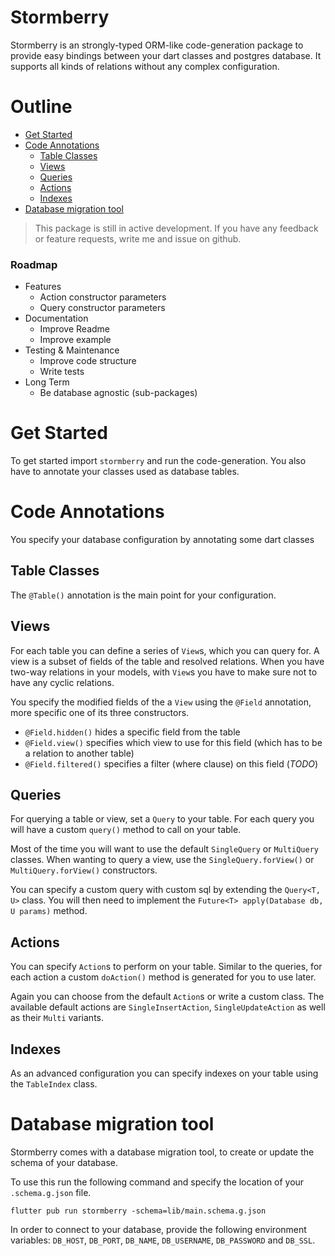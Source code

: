 
# Stormberry

Stormberry is an strongly-typed ORM-like code-generation package to provide easy bindings between your dart classes and postgres database.
It supports all kinds of relations without any complex configuration.

# Outline

- [Get Started](#get-started)
- [Code Annotations](#code-annotations)
    - [Table Classes](#table-classes)
    - [Views](#views)
    - [Queries](#queries)
    - [Actions](#actions)
    - [Indexes](#indexes)
- [Database migration tool](#database-migration-tool)

> This package is still in active development. If you have any feedback or feature requests, write me and issue on github.

### Roadmap

- Features
    - Action constructor parameters
    - Query constructor parameters
- Documentation
    - Improve Readme
    - Improve example
- Testing & Maintenance
    - Improve code structure
    - Write tests
- Long Term
    - Be database agnostic (sub-packages)

# Get Started

To get started import `stormberry` and run the code-generation.
You also have to annotate your classes used as database tables.

# Code Annotations

You specify your database configuration by annotating some dart classes

## Table Classes

The `@Table()` annotation is the main point for your configuration.

## Views

For each table you can define a series of `View`s, which you can query for. A view is a subset of fields of the table and resolved relations.
When you have two-way relations in your models, with `View`s you have to make sure not to have any cyclic relations.

You specify the modified fields of the a `View` using the `@Field` annotation, more specific one of its three constructors.

- `@Field.hidden()` hides a specific field from the table
- `@Field.view()` specifies which view to use for this field (which has to be a relation to another table)
- `@Field.filtered()` specifies a filter (where clause) on this field (*TODO*)

## Queries

For querying a table or view, set a `Query` to your table. 
For each query you will have a custom `query()` method to call on your table.

Most of the time you will want to use the default `SingleQuery` or `MultiQuery` classes.
When wanting to query a view, use the `SingleQuery.forView()` or `MultiQuery.forView()` constructors.

You can specify a custom query with custom sql by extending the `Query<T, U>` class. 
You will then need to implement the `Future<T> apply(Database db, U params)` method.

## Actions

You can specify `Action`s to perform on your table. 
Similar to the queries, for each action a custom `doAction()` method is generated for you to use later.

Again you can choose from the default `Action`s or write a custom class. 
The available default actions are `SingleInsertAction`, `SingleUpdateAction` as well as their `Multi` variants.

## Indexes

As an advanced configuration you can specify indexes on your table using the `TableIndex` class.

# Database migration tool

Stormberry comes with a database migration tool, to create or update the schema of your database.

To use this run the following command and specify the location of your `.schema.g.json` file.
```
flutter pub run stormberry -schema=lib/main.schema.g.json
```

In order to connect to your database, provide the following environment variables: `DB_HOST`, `DB_PORT`, `DB_NAME`, `DB_USERNAME`, `DB_PASSWORD` and `DB_SSL`. 
